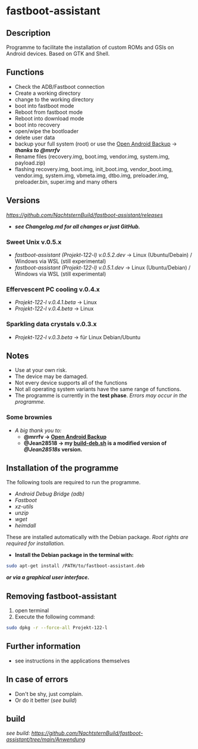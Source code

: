 # fastboot-assistant
## Description
Programme to facilitate the installation of custom ROMs and GSIs on Android devices. Based on GTK and Shell.

## Functions
- Check the ADB/Fastboot connection
- Create a working directory
- change to the working directory
- boot into fastboot mode
- Reboot from fastboot mode
- Reboot into download mode
- boot into recovery
- open/wipe the bootloader 
- delete user data
- backup your full system (root) or use the [Open Android Backup](https://github.com/mrrfv/open-android-backup) → ***thanks to @mrrfv***
- Rename files (recovery.img, boot.img, vendor.img, system.img, payload.zip)
- flashing recovery.img, boot.img, init_boot.img, vendor_boot.img, vendor.img, system.img, vbmeta.img, dtbo.img, preloader.img, preloader.bin, super.img and many others

## Versions
*<https://github.com/NachtsternBuild/fastboot-assistant/releases>*
- ***see Changelog.md for all changes or just GitHub.***

### Sweet Unix v.0.5.x
- *fastboot-assistant (Projekt-122-l) v.0.5.2.dev* → Linux (Ubuntu/Debain) / Windows via WSL (still experimental)
- *fastboot-assistant (Projekt-122-l) v.0.5.1.dev* → Linux (Ubuntu/Debian) / Windows via WSL (still experimental)

### Effervescent PC cooling v.0.4.x
- *Projekt-122-l v.0.4.1.beta* → Linux
- *Projekt-122-l v.0.4.beta* → Linux

### Sparkling data crystals v.0.3.x
- *Projekt-122-l v.0.3.beta* → für Linux Debian/Ubuntu

## Notes
- Use at your own risk.
- The device may be damaged.
- Not every device supports all of the functions
- Not all operating system variants have the same range of functions.
- The programme is currently in the **test phase**. *Errors may occur in the programme.*

### Some brownies
- *A big thank you to:*
  - **@mrrfv → [Open Android Backup](https://github.com/mrrfv/open-android-backup)**
  - **@Jean28518 → my [build-deb.sh](https://github.com/NachtsternBuild/fastboot-assistant/blob/main/Anwendung/Build/build-deb.sh) is a modified version of *@Jean28518s* version.**
  
## Installation of the programme
The following tools are required to run the programme.
- *Android Debug Bridge (adb)* 
- *Fastboot*
- *xz-utils*
- *unzip*
- *wget*
- *heimdall*

These are installed automatically with the Debian package.
*Root rights are required for installation.*
- **Install the Debian package in the terminal with:** 
```sh
sudo apt-get install /PATH/to/fastboot-assistant.deb 
```
***or via a graphical user interface.***

##  Removing fastboot-assistant
1. open terminal
2. Execute the following command:
```sh
sudo dpkg -r --force-all Projekt-122-l
```

## Further information
- see instructions in the applications themselves

## In case of errors
- Don't be shy, just complain. 
- Or do it better (*see build*)
## build
*see build: <https://github.com/NachtsternBuild/fastboot-assistant/tree/main/Anwendung>*
